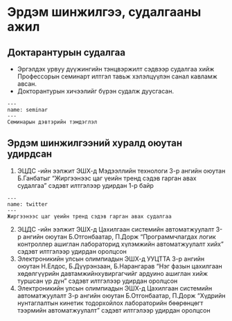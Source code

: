 # Эрдэм шинжилгээ, судалгааны ажил

## Доктарантурын судалгаа
* Эргэлдэх урвуу дүүжингийн тэнцвэржилт сэдвээр судалгаа хийж Профессорын семинарт илтгэл тавьж хэлэлцүүлэн санал кавламж авсан. 
* Докторантурын хичээлийг бүрэн судалж дуусгасан.
```{figure} /Capture3.png
---
name: seminar
---
Семинарын дэвтэрийн тэмдэглэл
```

## Эрдэм шинжилгээний хуралд оюутан удирдсан

1. ЭЦДС -ийн ээлжит ЭШХ-д Мэдээллийн технологи 3-р ангийн оюутан Б.Ганбатыг “Жиргээнээс цаг үеийн тренд сэдэв гарган авах судалгаа” сэдэвт илтгэлээр удирдан 1-р байр

```{figure} /Capture2.png
---
name: twitter
---
Жиргээнээс цаг үеийн тренд сэдэв гарган авах судалгаа
```
2. ЭЦДС -ийн ээлжит ЭШХ-д Цахилгаан системийн автоматжуулалт 3-р ангийн оюутан Б.Отгонбаатар, П.Дорж  “Программчлагдах логик контроллер ашиглан лабораторид хүлэмжийн 
автоматжуулалт хийх” сэдэвт илтгэлээр удирдан оролцсон
3. Электроникийн улсын олимпиадын ЭШХ-д УУЦТТА 3-р ангийн оюутан Н.Елдос, Б.Дүүрэнзаан, Б.Нарангарав “Нэг фазын цахилгаан хөдөлгүүрийн давтамжийнхувиргагчийг ардуино ашиглан хийж туршсан үр дүн” сэдэвт илтгэлээр удирдан оролцсон
4. Электроникийн улсын олимпиадын ЭШХ-д Цахилгаан системийн автоматжуулалт 3-р ангийн оюутан Б.Отгонбаатар, П.Дорж  “Хүдрийн нунтаглалтын кинетик тодорхойлох лабораторийн бөөрөнцөгт тээрмийн автоматжуулалт” сэдэвт илтгэлээр удирдан оролцсон